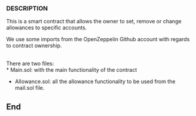 ### DESCRIPTION

This is a smart contract that allows the owner to set, remove or change allowances to specific accounts. 
<br>

We use some imports from the OpenZeppelin Github account with regards to contract ownership.

<br>
There are two files:
<br>
* Main.sol: with the main functionality of the contract

* Allowance.sol: all the allowance functionality to be used from the mail.sol file.

## End
